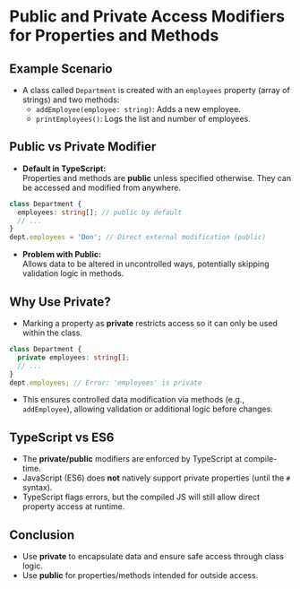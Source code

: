 # Public and Private Access Modifiers for Properties and Methods

## Example Scenario

- A class called `Department` is created with an `employees` property (array of strings) and two methods:
  - `addEmployee(employee: string)`: Adds a new employee.
  - `printEmployees()`: Logs the list and number of employees.

## Public vs Private Modifier

- **Default in TypeScript:**  
  Properties and methods are **public** unless specified otherwise. They can be accessed and modified from anywhere.

```ts
class Department {
  employees: string[]; // public by default
  // ...
}
dept.employees = 'Don'; // Direct external modification (public)
```

- **Problem with Public:**  
  Allows data to be altered in uncontrolled ways, potentially skipping validation logic in methods.

## Why Use Private?

- Marking a property as **private** restricts access so it can only be used within the class.

```ts
class Department {
  private employees: string[];
  // ...
}
dept.employees; // Error: 'employees' is private
```

- This ensures controlled data modification via methods (e.g., `addEmployee`), allowing validation or additional logic before changes.

## TypeScript vs ES6

- The **private/public** modifiers are enforced by TypeScript at compile-time.
- JavaScript (ES6) does **not** natively support private properties (until the `#` syntax).
- TypeScript flags errors, but the compiled JS will still allow direct property access at runtime.

## Conclusion

- Use **private** to encapsulate data and ensure safe access through class logic.
- Use **public** for properties/methods intended for outside access.
